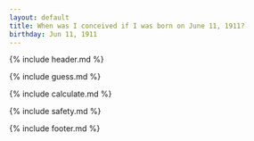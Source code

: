 ```yaml
---
layout: default
title: When was I conceived if I was born on June 11, 1911?
birthday: Jun 11, 1911
---
```


{% include header.md %}

{% include guess.md %}

{% include calculate.md %}

{% include safety.md %}

{% include footer.md %}



